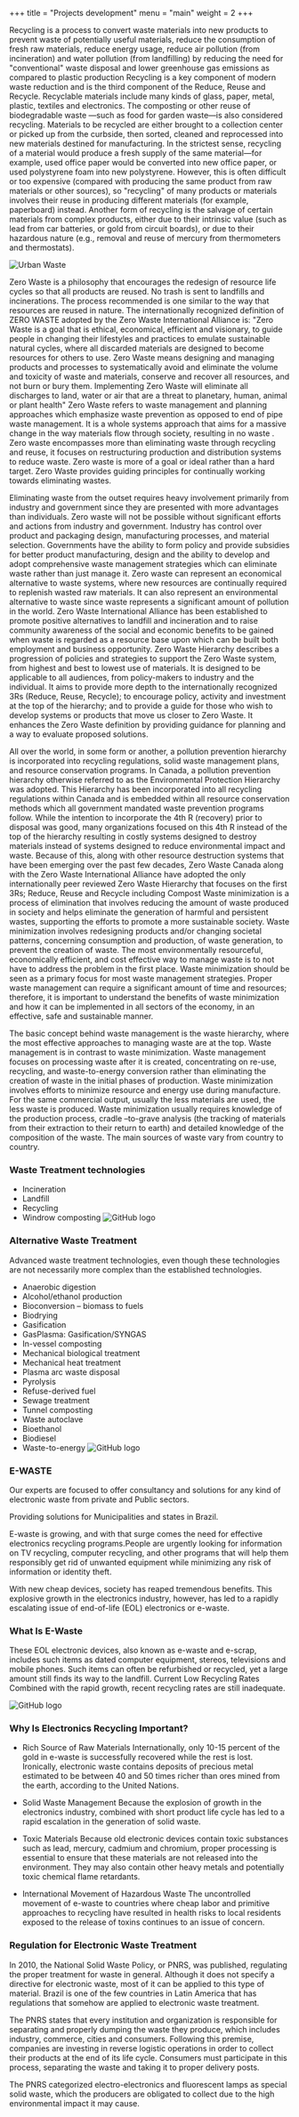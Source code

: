 +++
title = "Projects development"
menu = "main"
weight = 2
+++

Recycling is a process to convert  waste materials into new products to prevent waste of potentially useful materials, reduce the consumption of fresh raw materials, reduce energy usage, reduce air pollution (from incineration) and water pollution (from landfilling) by reducing the need for "conventional" waste disposal and lower greenhouse gas emissions as compared to plastic production
Recycling is a key component of modern waste reduction and is the third component of the Reduce, Reuse and Recycle.
Recyclable materials include many kinds of glass, paper, metal, plastic, textiles and electronics. The composting or other reuse of biodegradable waste —such as food for garden waste—is also considered  recycling.
Materials to be recycled are either brought to a collection center or picked up from the curbside, then sorted, cleaned and reprocessed into new materials destined for manufacturing.
In the strictest sense, recycling of a material would produce a fresh supply of the same material—for example, used office paper would be converted into new office paper, or used polystyrene foam into new polystyrene. However, this is often difficult or too expensive (compared with producing the same product from raw materials or other sources), so "recycling" of many products or materials involves their reuse in producing different materials (for example, paperboard) instead. Another form of recycling is the salvage of certain materials from complex products, either due to their intrinsic value (such as lead from car batteries, or gold from circuit boards), or due to their hazardous nature (e.g., removal and reuse of mercury from thermometers and thermostats).

![Urban Waste](/images/lixourbano2.jpg)

Zero Waste is a philosophy that encourages the redesign of resource life cycles so that all products are reused. No trash is sent to landfills and incinerations. The process recommended is one similar to the way that resources are reused in nature. The internationally recognized definition of ZERO WASTE adopted by the Zero Waste International Alliance is:
"Zero Waste is a goal that is ethical, economical, efficient and visionary, to guide people in changing their lifestyles and practices to emulate sustainable natural cycles, where all discarded materials are designed to become resources for others to use.
Zero Waste means designing and managing products and processes to systematically avoid and eliminate the volume and toxicity of waste and materials, conserve and recover all resources, and not burn or bury them.
Implementing Zero Waste will eliminate all discharges to land, water or air that are a threat to planetary, human, animal or plant health"
Zero Waste refers to waste management and planning approaches which emphasize waste prevention as opposed to end of pipe waste management. It is a whole systems approach that aims for a massive change in the way materials flow through society, resulting in no waste .  Zero waste encompasses more than eliminating waste through recycling and reuse, it focuses on restructuring production and distribution systems to reduce waste. Zero waste is more of a goal or ideal rather than a hard target.
Zero Waste provides guiding principles for continually working towards eliminating wastes.

Eliminating waste from the outset requires heavy involvement primarily from industry and government since they are presented with more advantages than individuals. Zero waste will not be possible without significant efforts and actions from industry and government. Industry has control over product and packaging design, manufacturing processes, and material selection. Governments have the ability to form policy and provide subsidies for better product manufacturing, design and the ability to develop and adopt comprehensive waste management strategies which can eliminate waste rather than just manage it.
Zero waste can represent an economical alternative to waste systems, where new resources are continually required to replenish wasted raw materials. It can also represent an environmental alternative to waste since waste represents a significant amount of pollution in the world.
Zero Waste International Alliance has been established to promote positive alternatives to landfill and incineration and to raise community awareness of the social and economic benefits to be gained when waste is regarded as a resource base upon which can be built both employment and business opportunity.
Zero Waste Hierarchy describes a progression of policies and strategies to support the Zero Waste system, from highest and best to lowest use of materials. It is designed to be applicable to all audiences, from policy-makers to industry and the individual. It aims to provide more depth to the internationally recognized 3Rs (Reduce, Reuse, Recycle); to encourage policy, activity and investment at the top of the hierarchy; and to provide a guide for those who wish to develop systems or products that move us closer to Zero Waste. It enhances the Zero Waste definition by providing guidance for planning and a way to evaluate proposed solutions.


All over the world, in some form or another, a pollution prevention hierarchy is incorporated into recycling regulations, solid waste management plans, and resource conservation programs. In Canada, a pollution prevention hierarchy otherwise referred to as the Environmental Protection Hierarchy was adopted. This Hierarchy has been incorporated into all recycling regulations within Canada and is embedded within all resource conservation methods which all government mandated waste prevention programs follow. While the intention to incorporate the 4th R (recovery) prior to disposal was good, many organizations focused on this 4th R instead of the top of the hierarchy resulting in costly systems designed to destroy materials instead of systems designed to reduce environmental impact and waste. Because of this, along with other resource destruction systems that have been emerging over the past few decades, Zero Waste Canada along with the Zero Waste International Alliance have adopted the only internationally peer reviewed Zero Waste Hierarchy that focuses on the first 3Rs; Reduce, Reuse and Recycle including Compost
Waste minimization is a process of elimination that involves reducing the amount of waste produced in society and helps eliminate the generation of harmful and persistent wastes, supporting the efforts to promote a more sustainable society. Waste minimization involves redesigning products and/or changing societal patterns, concerning  consumption and production, of waste generation, to prevent the creation of waste.
The most environmentally resourceful, economically efficient, and cost effective way to manage waste is to not have to address the problem in the first place. Waste minimization should be seen as a primary focus for most waste management strategies. Proper waste management can require a significant amount of time and resources; therefore, it is important to understand the benefits of waste minimization and how it can be implemented in all sectors of the economy, in an effective, safe and sustainable manner.

The basic concept behind waste management is the waste hierarchy, where the most effective approaches to managing waste are at the top. Waste management is in contrast to waste minimization. Waste management focuses on processing waste after it is created, concentrating on re-use, recycling, and waste-to-energy conversion rather than eliminating the creation of waste in the initial phases of production. Waste minimization involves efforts to minimize  resource and  energy use during manufacture. For the same commercial output, usually the less materials are used, the less waste is produced. Waste minimization usually requires knowledge of the production process, cradle –to-grave analysis (the tracking of materials from their extraction to their return to earth) and detailed knowledge of the composition of the waste.
The main sources of waste vary from country to country.

### Waste Treatment technologies

* Incineration
* Landfill
* Recycling
* Windrow composting                                      ![GitHub logo](/images/recycle.PNG)


### Alternative Waste Treatment

Advanced waste treatment technologies, even though these technologies are not necessarily more complex than the established technologies.

* Anaerobic digestion
* Alcohol/ethanol production
* Bioconversion – biomass to fuels
* Biodrying
* Gasification
* GasPlasma: Gasification/SYNGAS
* In-vessel composting
* Mechanical biological treatment
* Mechanical heat treatment
* Plasma arc waste disposal
* Pyrolysis
* Refuse-derived fuel
* Sewage treatment
* Tunnel composting
* Waste autoclave
* Bioethanol
* Biodiesel
* Waste-to-energy                                           ![GitHub logo](/images/recyclepercurse.PNG)


### E-WASTE

Our experts are focused to offer consultancy and solutions for any kind of electronic waste from private and Public sectors.

Providing solutions for Municipalities and states in Brazil.

E-waste is growing, and with that surge comes the need for effective electronics recycling programs.People are urgently looking for information on TV recycling, computer recycling, and other programs that will help them responsibly get rid of unwanted equipment ​while minimizing any risk of information or identity theft.

With new cheap devices, society has reaped tremendous benefits. This explosive growth in the electronics industry, however, has led to a rapidly escalating issue of end-of-life (EOL) electronics or e-waste.

### What Is E-Waste
These EOL electronic devices, also known as e-waste and e-scrap, includes such items as dated computer equipment, stereos, televisions and mobile phones. Such items can often be refurbished or recycled, yet a large amount still finds its way to the landfill. Current Low Recycling Rates Combined with the rapid growth, recent recycling rates are still inadequate.

![GitHub logo](/images/eletronicwaste.jpg)

### Why Is Electronics Recycling Important?

* Rich Source of Raw Materials Internationally, only 10-15 percent of the gold in e-waste is successfully recovered while the rest is lost. Ironically, electronic waste contains deposits of precious metal estimated to be between 40 and 50 times richer than ores mined from the earth, according to the United Nations.

* Solid Waste Management Because the explosion of growth in the electronics industry, combined with short product life cycle has led to a rapid escalation in the generation of solid waste.
* Toxic Materials Because old electronic devices contain toxic substances such as lead, mercury, cadmium and chromium, proper processing is essential to ensure that these materials are not released into the environment. They may also contain other heavy metals and potentially toxic chemical flame retardants.
* International Movement of Hazardous Waste The uncontrolled movement of e-waste to countries where cheap labor and primitive approaches to recycling have resulted in health risks to local residents exposed to the release of toxins continues to an issue of concern.


### Regulation for Electronic Waste Treatment
In 2010, the National Solid Waste Policy, or PNRS, was published, regulating the proper treatment for waste in general. Although it does not specify a directive for electronic waste, most of it can be applied to this type of material. Brazil is one of the few countries in Latin America that has regulations that somehow are applied to electronic waste treatment.

The PNRS states that every institution and organization is responsible for separating and properly dumping the waste they produce, which includes industry, commerce, cities and consumers. Following this premise, companies are investing in reverse logistic operations in order to collect their products at the end of its life cycle. Consumers must participate in this process, separating the waste and taking it to proper delivery posts.

The PNRS categorized electro-electronics and fluorescent lamps as special solid waste, which the producers are obligated to collect due to the high environmental impact it may cause.
